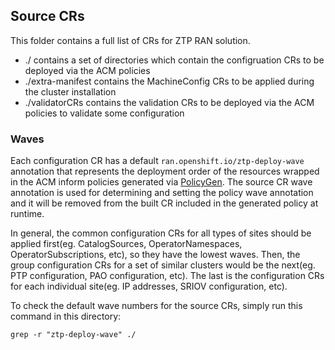 ## Source CRs

This folder contains a full list of CRs for ZTP RAN solution.

- ./ contains a set of directories which contain the configruation CRs to be deployed via the ACM policies
- ./extra-manifest contains the MachineConfig CRs to be applied during the cluster installation
- ./validatorCRs contains the validation CRs to be deployed via the ACM policies to validate some configuration

### Waves

Each configuration CR has a default `ran.openshift.io/ztp-deploy-wave` annotation that represents the deployment order of the resources wrapped in the ACM inform policies generated via [PolicyGen](../policygenerator/README.md). The source CR wave annotation is used for determining and setting the policy wave annotation and it will be removed from the built CR included in the generated policy at runtime.

In general, the common configuration CRs for all types of sites should be applied first(eg. CatalogSources, OperatorNamespaces, OperatorSubscriptions, etc), so they have the lowest waves. Then, the group configuration CRs for a set of similar clusters would be the next(eg. PTP configuration, PAO configuration, etc). The last is the configuration CRs for each individual site(eg. IP addresses, SRIOV configuration, etc).

To check the default wave numbers for the source CRs, simply run this command in this directory:

```
grep -r "ztp-deploy-wave" ./
```
